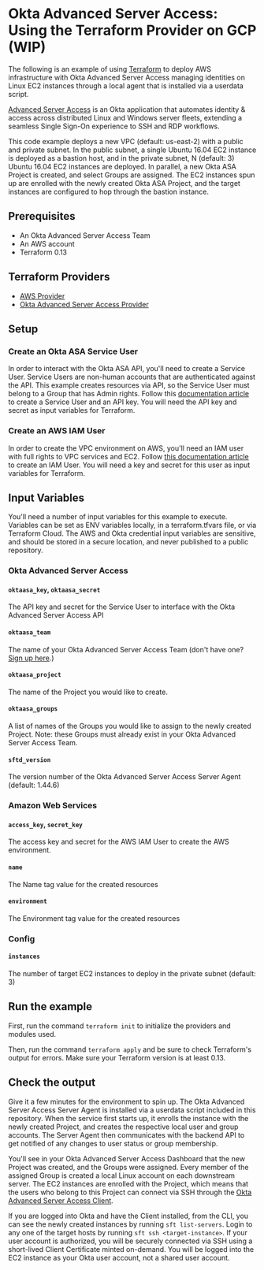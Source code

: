 # Okta Advanced Server Access: Using the Terraform Provider on GCP (WIP)

The following is an example of using [Terraform](https://www.terraform.io/) to deploy AWS infrastructure with Okta Advanced Server Access managing identities on Linux EC2 instances through a local agent that is installed via a userdata script.

[Advanced Server Access](https://www.okta.com/products/advanced-server-access/) is an Okta application that automates identity & access across distributed Linux and Windows server fleets, extending a seamless Single Sign-On experience to SSH and RDP workflows.

This code example deploys a new VPC (default: us-east-2) with a public and private subnet. In the public subnet, a single Ubuntu 16.04 EC2 instance is deployed as a bastion host, and in the private subnet, N (default: 3) Ubuntu 16.04 EC2 instances are deployed. In parallel, a new Okta ASA Project is created, and select Groups are assigned. The EC2 instances spun up are enrolled with the newly created Okta ASA Project, and the target instances are configured to hop through the bastion instance.

## Prerequisites

- An Okta Advanced Server Access Team
- An AWS account 
- Terraform 0.13

## Terraform Providers

- [AWS Provider](https://github.com/terraform-providers/terraform-provider-aws)
- [Okta Advanced Server Access Provider](https://github.com/oktadeveloper/terraform-provider-oktaasa)

## Setup

### Create an Okta ASA Service User

In order to interact with the Okta ASA API, you'll need to create a Service User. Service Users are non-human accounts that are authenticated against the API. This example creates resources via API, so the Service User must belong to a Group that has Admin rights. Follow this [documentation article](https://help.okta.com/en/prod/Content/Topics/Adv_Server_Access/docs/service-users.htm) to create a Service User and an API key. You will need the API key and secret as input variables for Terraform.

### Create an AWS IAM User

In order to create the VPC environment on AWS, you'll need an IAM user with full rights to VPC services and EC2. Follow [this documentation article](https://docs.aws.amazon.com/IAM/latest/UserGuide/id_users_create.html) to create an IAM User. You will need a key and secret for this user as input variables for Terraform.

## Input Variables

You'll need a number of input variables for this example to execute. Variables can be set as ENV variables locally, in a terraform.tfvars file, or via Terraform Cloud. The AWS and Okta credential input variables are sensitive, and should be stored in a secure location, and never published to a public repository.

### Okta Advanced Server Access

#### `oktaasa_key`, `oktaasa_secret`

The API key and secret for the Service User to interface with the Okta Advanced Server Access API

#### `oktaasa_team`

The name of your Okta Advanced Server Access Team (don't have one? [Sign up here](https://app.scaleft.com/p/signup).)

#### `oktaasa_project`

The name of the Project you would like to create. 

#### `oktaasa_groups`

A list of names of the Groups you would like to assign to the newly created Project. Note: these Groups must already exist in your Okta Advanced Server Access Team.

#### `sftd_version`

The version number of the Okta Advanced Server Access Server Agent (default: 1.44.6)

### Amazon Web Services

#### `access_key`, `secret_key`

The access key and secret for the AWS IAM User to create the AWS environment.

#### `name`

The Name tag value for the created resources

#### `environment`

The Environment tag value for the created resources

### Config

#### `instances`

The number of target EC2 instances to deploy in the private subnet (default: 3)

## Run the example

First, run the command `terraform init` to initialize the providers and modules used.

Then, run the command `terraform apply` and be sure to check Terraform's output for errors. Make sure your Terraform version is at least 0.13.

## Check the output

Give it a few minutes for the environment to spin up. The Okta Advanced Server Access Server Agent is installed via a userdata script included in this repository. When the service first starts up, it enrolls the instance with the newly created Project, and creates the respective local user and group accounts. The Server Agent then communicates with the backend API to get notified of any changes to user status or group membership.

You'll see in your Okta Advanced Server Access Dashboard that the new Project was created, and the Groups were assigned. Every member of the assigned Group is created a local Linux account on each downstream server. The EC2 instances are enrolled with the Project, which means that the users who belong to this Project can connect via SSH through the [Okta Advanced Server Access Client](https://help.okta.com/en/prod/Content/Topics/Adv_Server_Access/docs/sft.htm).

If you are logged into Okta and have the Client installed, from the CLI, you can see the newly created instances by running `sft list-servers`. Login to any one of the target hosts by running `sft ssh <target-instance>`. If your user account is authorized, you will be securely connected via SSH using a short-lived Client Certificate minted on-demand. You will be logged into the EC2 instance as your Okta user account, not a shared user account.








